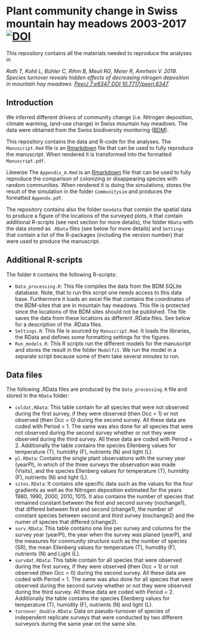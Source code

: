 # Plant community change in Swiss mountain hay meadows 2003-2017 [![DOI](https://zenodo.org/badge/132508622.svg)](https://zenodo.org/badge/latestdoi/132508622)
This repository contains all the materials needed to reproduce the analyses in 

*Roth T, Kohli L, Bühler C, Rihm B, Meuli RG, Meier R, Amrhein V. 2019. Species turnover reveals hidden effects of decreasing nitrogen deposition in mountain hay meadows. [PeerJ 7:e6347 DOI 10.7717/peerj.6347](https://peerj.com/articles/6347/).*

## Introduction
We inferred different drivers of community change (i.e. Nitrogen deposition, climate warming, land-use change) in Swiss mountain hay meadows. The data were obtained from the Swiss biodiversity monitoring ([BDM](http://www.biodiversitymonitoring.ch/en/home.html)).

This repository contains the data and R-code for the analyses. The `Manuscript.Rmd` file is an [Rmarkdown](https://rmarkdown.rstudio.com) file that can be used to fully reproduce the manuscript. When rendered it is transformed into the formatted `Manuscript.pdf`.

Likewise The `Appendix_A.Rmd` is an [Rmarkdown](https://rmarkdown.rstudio.com) file that can be used to fully reproduce the comparison of colonizing or disappearing species with random communities. When rendered it is doing the simulations, stores the result of the simulation in the folder `Communitysim` and produces the formatted `Appendx.pdf`. 

The repository contains also the folder `Geodata` that contain the spatial data to produce a figure of the locations of the surveyed plots, `R` that contain additional R-scripts (see next section for more details), the folder `RData` with the data stored as `.RData` files (see below for more details) and `Settings` that contain a list of the R-packages (including the version number) that were used to produce the manuscript.

## Additional R-scripts
The folder `R` contains the following R-scripts:

- `Data_processing.R`: This file compiles the data from the BDM SQLite database. Note, that to run this script one needs access to this data base. Furthermore it loads an excel file that contains the coordinates of the BDM-sites that are in mountain hay meadows. This file is protected since the locations of the BDM sites should not be published. The file saves the data from these locations as different .RData files. See below for a description of the .RData files.
- `Settings.R`: This file is sourced by `Manuscript.Rmd`. It loads the libraries, the RData and defines some formatting settings for the figures.
- `Run_models.R`: This R scripts run the different models for the manuscript and stores the result in the folder `Modelfit`. We run the model in a separate script because some of them take several minutes to run.

## Data files
The following .RData files are produced by the `Data_processing.R` file and stored in the `RData` folder:

- `coldat.RData`: This table contain for all species that were not observed during the first survey, if they were observed (then Occ = 1) or not observed (then Occ = 0) during the second survey. All these data are coded with Period = 1. The same was also done for all species that were not observed during the second survey whether or not they were observed during the third survey. All these data are coded with Period = 2. Additionally the table contains the species Ellenberg values for temperature (T), humidity (F), nutrients (N) and light (L).
- `pl.RData`: Contains the single plant observations with the survey year (yearPl), in which of the three surveys the observation was made (Visits), and the species Ellenberg values for temperature (T), humidity (F), nutrients (N) and light (L).
- `sites.RData`: It contains site specific data such as the values for the four gradients as well as the Nitrogen deposition estimated for the years 1980, 1990, 2000, 2010, 1015. It also contains the number of species that remained constant between the first and second survey (nochange1), that differed between first and second (change1), the number of constant species between second and third survey (nochange2) and the numer of species that differed (change2).
- `surv.RData`: This table contains one line per survey and columns for the survey year (yearPl), the year when the survey was planed (yearP), and the measures for community structure such as the number of species (SR), the mean Ellenberg values for temperature (T), humidity (F), nutrients (N) and Light (L).
- `survdat.RData`: This table contain for all species that were observed during the first survey, if they were observed (then Occ = 1) or not observed (then Occ = 0) during the second survey. All these data are coded with Period = 1. The same was also done for all species that were observed during the second survey whether or not they were observed during the third survey. All these data are coded with Period = 2. Additionally the table contains the species Ellenberg values for temperature (T), humidity (F), nutrients (N) and light (L).
- `turnover_double.RData`: Data on pseudo-turnover of species of independent replicate surveys that were conducted by two different surveyors during the same year on the same site.
